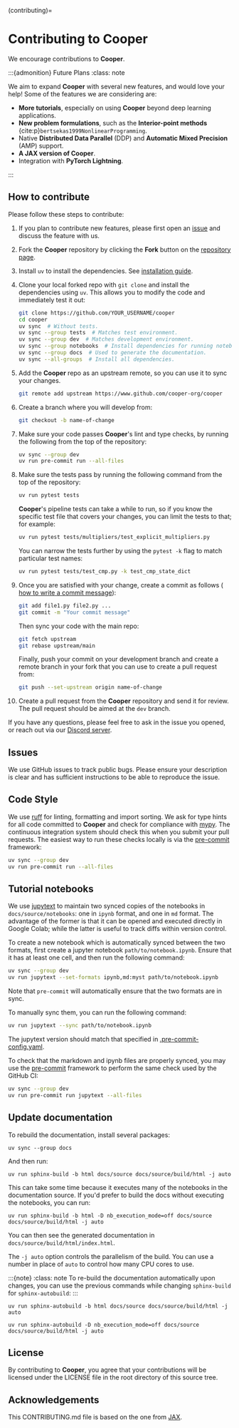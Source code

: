 (contributing)=

# Contributing to **Cooper**

We encourage contributions to **Cooper**.

:::{admonition} Future Plans
:class: note

We aim to expand **Cooper** with several new features, and would love your help! Some of the features we are considering are:

- **More tutorials**, especially on using **Cooper** beyond deep learning applications.
- **New problem formulations**, such as the **Interior-point methods** {cite:p}`bertsekas1999NonlinearProgramming`.
- Native **Distributed Data Parallel** (DDP) and **Automatic Mixed Precision** (AMP) support.
- **A JAX version of Cooper**.
- Integration with **PyTorch Lightning**.

:::

## How to contribute

Please follow these steps to contribute:

1. If you plan to contribute new features, please first open an [issue](https://github.com/cooper-org/cooper/issues) and discuss the feature with us.

2. Fork the **Cooper** repository by clicking the **Fork** button on the
   [repository page](http://www.github.com/cooper-org/cooper).

3. Install `uv` to install the dependencies. See [installation guide](https://docs.astral.sh/uv/getting-started/installation/).

4. Clone your local forked repo with `git clone` and install the dependencies using `uv`.
   This allows you to modify the code and immediately test it out:
    ```bash
    git clone https://github.com/YOUR_USERNAME/cooper
    cd cooper
    uv sync  # Without tests.
    uv sync --group tests  # Matches test environment.
    uv sync --group dev  # Matches development environment.
    uv sync --group notebooks  # Install dependencies for running notebooks.
    uv sync --group docs  # Used to generate the documentation.
    uv sync --all-groups  # Install all dependencies.
    ```

5. Add the **Cooper** repo as an upstream remote, so you can use it to sync your
   changes.

   ```bash
   git remote add upstream https://www.github.com/cooper-org/cooper
   ```

6. Create a branch where you will develop from:

   ```bash
   git checkout -b name-of-change
   ```

7. Make sure your code passes **Cooper**'s lint and type checks, by running the following from
   the top of the repository:

   ```bash
   uv sync --group dev
   uv run pre-commit run --all-files
   ```

8. Make sure the tests pass by running the following command from the top of
   the repository:

   ```bash
   uv run pytest tests
   ```

   **Cooper**'s pipeline tests can take a while to run, so if you know the specific test file that covers your changes, you can limit the tests to that; for example:

   ```bash
   uv run pytest tests/multipliers/test_explicit_multipliers.py
   ```

   You can narrow the tests further by using the `pytest -k` flag to match particular test
   names:

   ```bash
   uv run pytest tests/test_cmp.py -k test_cmp_state_dict
   ```

9. Once you are satisfied with your change, create a commit as follows (
   [how to write a commit message](https://chris.beams.io/posts/git-commit/)):

    ```bash
    git add file1.py file2.py ...
    git commit -m "Your commit message"
    ```

   Then sync your code with the main repo:

    ```bash
    git fetch upstream
    git rebase upstream/main
    ```

   Finally, push your commit on your development branch and create a remote
   branch in your fork that you can use to create a pull request from:

    ```bash
    git push --set-upstream origin name-of-change
    ```

10. Create a pull request from the **Cooper** repository and send it for review. The pull request should be aimed at the `dev` branch.

If you have any questions, please feel free to ask in the issue you opened, or reach out via our [Discord server](https://discord.gg/Aq5PjH8m6E).

## Issues

We use GitHub issues to track public bugs. Please ensure your description is
clear and has sufficient instructions to be able to reproduce the issue.

## Code Style

We use [ruff](https://docs.astral.sh/ruff/) for linting, formatting and import sorting. We ask for type hints for all code committed to **Cooper** and check for compliance with [mypy](https://mypy.readthedocs.io/). The continuous integration system should check this when you submit your pull requests. The easiest way to run these checks locally is via the
[pre-commit](https://pre-commit.com/) framework:

```bash
uv sync --group dev
uv run pre-commit run --all-files
```

## Tutorial notebooks

We use [jupytext](https://jupytext.readthedocs.io/) to maintain two synced copies of the notebooks in `docs/source/notebooks`: one in `ipynb` format, and one in `md` format. The advantage of the former is that it can be opened and executed directly in Google Colab; while the latter is useful to track diffs within version control.

To create a new notebook which is automatically synced between the two formats, first create a jupyter notebook `path/to/notebook.ipynb`. Ensure that it has at least one cell, and then run the following command:

```bash
uv sync --group dev
uv run jupytext --set-formats ipynb,md:myst path/to/notebook.ipynb
```

Note that `pre-commit` will automatically ensure that the two formats are in sync.

To manually sync them, you can run the following command:

```bash
uv run jupytext --sync path/to/notebook.ipynb
```

The jupytext version should match that specified in
[.pre-commit-config.yaml](https://github.com/cooper-org/cooper/blob/master/.pre-commit-config.yaml).

To check that the markdown and ipynb files are properly synced, you may use the [pre-commit](https://pre-commit.com/) framework to perform the same check used by the GitHub CI:

```bash
uv sync --group dev
uv run pre-commit run jupytext --all-files
```

## Update documentation

To rebuild the documentation, install several packages:

```
uv sync --group docs
```

And then run:

```
uv run sphinx-build -b html docs/source docs/source/build/html -j auto
```

This can take some time because it executes many of the notebooks in the documentation source. If you'd prefer to build the docs without executing the notebooks, you can run:

```
uv run sphinx-build -b html -D nb_execution_mode=off docs/source docs/source/build/html -j auto
```

You can then see the generated documentation in `docs/source/build/html/index.html`.

The `-j auto` option controls the parallelism of the build. You can use a number in place of `auto` to control how many CPU cores to use.

:::{note}
:class: note
To re-build the documentation automatically upon changes, you can use the previous commands while changing `sphinx-build` for `sphinx-autobuild`:
:::

```
uv run sphinx-autobuild -b html docs/source docs/source/build/html -j auto

uv run sphinx-autobuild -D nb_execution_mode=off docs/source docs/source/build/html -j auto
```

## License

By contributing to **Cooper**, you agree that your contributions will be licensed under the LICENSE file in the root directory of this source tree.

## Acknowledgements

This CONTRIBUTING.md file is based on the one from [JAX](https://jax.readthedocs.io/en/latest/contributing.html).
